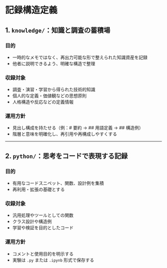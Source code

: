 # 記録構造定義


## 1. `knowledge/`：知識と調査の蓄積場

### 目的
- 一時的なメモではなく、再出力可能な形で整えられた知識資産を記録
- 他者に説明できるよう、明確な構造で整理

### 収録対象
- 調査・演習・学習から得られた技術的知識
- 個人的な定義・価値観などの思想原則
- 人格構造や反応などの定義情報

### 運用方針
- 見出し構成を持たせる（例：# 要約 → ## 用語定義 → ## 構造例）
- 階層と意味を明確化し、再引用や再構成しやすくする

---

## 2. `python/`：思考をコードで表現する記録

### 目的
- 有用なコードスニペット、関数、設計例を集積
- 再利用・拡張の基礎とする

### 収録対象
- 汎用処理やツールとしての関数
- クラス設計や構造例
- 学習や検証を目的としたコード

### 運用方針
- コメントと使用目的を明示する
- 実験は `.py` または `.ipynb` 形式で保存する
